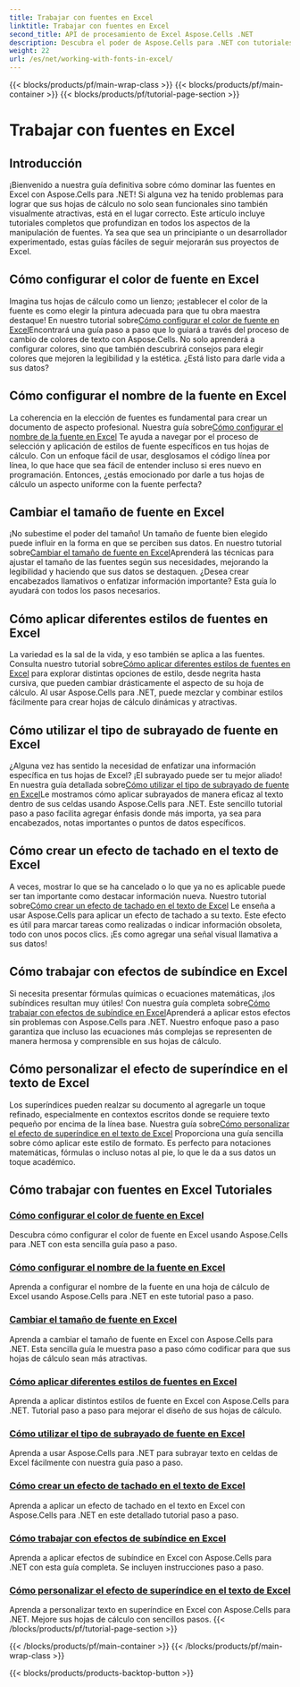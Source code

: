 ```yaml
---
title: Trabajar con fuentes en Excel
linktitle: Trabajar con fuentes en Excel
second_title: API de procesamiento de Excel Aspose.Cells .NET
description: Descubra el poder de Aspose.Cells para .NET con tutoriales sobre cómo trabajar con fuentes en Excel, desde configurar colores hasta aplicar estilos para crear hojas de cálculo impresionantes.
weight: 22
url: /es/net/working-with-fonts-in-excel/
---
```


{{< blocks/products/pf/main-wrap-class >}}
{{< blocks/products/pf/main-container >}}
{{< blocks/products/pf/tutorial-page-section >}}

# Trabajar con fuentes en Excel

## Introducción

¡Bienvenido a nuestra guía definitiva sobre cómo dominar las fuentes en Excel con Aspose.Cells para .NET! Si alguna vez ha tenido problemas para lograr que sus hojas de cálculo no solo sean funcionales sino también visualmente atractivas, está en el lugar correcto. Este artículo incluye tutoriales completos que profundizan en todos los aspectos de la manipulación de fuentes. Ya sea que sea un principiante o un desarrollador experimentado, estas guías fáciles de seguir mejorarán sus proyectos de Excel.

## Cómo configurar el color de fuente en Excel

 Imagina tus hojas de cálculo como un lienzo; ¡establecer el color de la fuente es como elegir la pintura adecuada para que tu obra maestra destaque! En nuestro tutorial sobre[Cómo configurar el color de fuente en Excel](./setting-font-color/)Encontrará una guía paso a paso que lo guiará a través del proceso de cambio de colores de texto con Aspose.Cells. No solo aprenderá a configurar colores, sino que también descubrirá consejos para elegir colores que mejoren la legibilidad y la estética. ¿Está listo para darle vida a sus datos?

## Cómo configurar el nombre de la fuente en Excel

 La coherencia en la elección de fuentes es fundamental para crear un documento de aspecto profesional. Nuestra guía sobre[Cómo configurar el nombre de la fuente en Excel](./setting-font-name/) Te ayuda a navegar por el proceso de selección y aplicación de estilos de fuente específicos en tus hojas de cálculo. Con un enfoque fácil de usar, desglosamos el código línea por línea, lo que hace que sea fácil de entender incluso si eres nuevo en programación. Entonces, ¿estás emocionado por darle a tus hojas de cálculo un aspecto uniforme con la fuente perfecta? 

## Cambiar el tamaño de fuente en Excel

 ¡No subestime el poder del tamaño! Un tamaño de fuente bien elegido puede influir en la forma en que se perciben sus datos. En nuestro tutorial sobre[Cambiar el tamaño de fuente en Excel](./changing-font-size/)Aprenderá las técnicas para ajustar el tamaño de las fuentes según sus necesidades, mejorando la legibilidad y haciendo que sus datos se destaquen. ¿Desea crear encabezados llamativos o enfatizar información importante? Esta guía lo ayudará con todos los pasos necesarios. 

## Cómo aplicar diferentes estilos de fuentes en Excel

 La variedad es la sal de la vida, y eso también se aplica a las fuentes. Consulta nuestro tutorial sobre[Cómo aplicar diferentes estilos de fuentes en Excel](./applying-different-fonts-styles/) para explorar distintas opciones de estilo, desde negrita hasta cursiva, que pueden cambiar drásticamente el aspecto de su hoja de cálculo. Al usar Aspose.Cells para .NET, puede mezclar y combinar estilos fácilmente para crear hojas de cálculo dinámicas y atractivas. 

## Cómo utilizar el tipo de subrayado de fuente en Excel

 ¿Alguna vez has sentido la necesidad de enfatizar una información específica en tus hojas de Excel? ¡El subrayado puede ser tu mejor aliado! En nuestra guía detallada sobre[Cómo utilizar el tipo de subrayado de fuente en Excel](./using-font-underline-type/)Le mostramos cómo aplicar subrayados de manera eficaz al texto dentro de sus celdas usando Aspose.Cells para .NET. Este sencillo tutorial paso a paso facilita agregar énfasis donde más importa, ya sea para encabezados, notas importantes o puntos de datos específicos.

## Cómo crear un efecto de tachado en el texto de Excel

 A veces, mostrar lo que se ha cancelado o lo que ya no es aplicable puede ser tan importante como destacar información nueva. Nuestro tutorial sobre[Cómo crear un efecto de tachado en el texto de Excel](./creating-strike-out-effect/) Le enseña a usar Aspose.Cells para aplicar un efecto de tachado a su texto. Este efecto es útil para marcar tareas como realizadas o indicar información obsoleta, todo con unos pocos clics. ¡Es como agregar una señal visual llamativa a sus datos!

## Cómo trabajar con efectos de subíndice en Excel

 Si necesita presentar fórmulas químicas o ecuaciones matemáticas, ¡los subíndices resultan muy útiles! Con nuestra guía completa sobre[Cómo trabajar con efectos de subíndice en Excel](./working-with-sub-script-effects/)Aprenderá a aplicar estos efectos sin problemas con Aspose.Cells para .NET. Nuestro enfoque paso a paso garantiza que incluso las ecuaciones más complejas se representen de manera hermosa y comprensible en sus hojas de cálculo.

## Cómo personalizar el efecto de superíndice en el texto de Excel

 Los superíndices pueden realzar su documento al agregarle un toque refinado, especialmente en contextos escritos donde se requiere texto pequeño por encima de la línea base. Nuestra guía sobre[Cómo personalizar el efecto de superíndice en el texto de Excel](./customizing-super-script-effect/) Proporciona una guía sencilla sobre cómo aplicar este estilo de formato. Es perfecto para notaciones matemáticas, fórmulas o incluso notas al pie, lo que le da a sus datos un toque académico.

## Cómo trabajar con fuentes en Excel Tutoriales
### [Cómo configurar el color de fuente en Excel](./setting-font-color/)
Descubra cómo configurar el color de fuente en Excel usando Aspose.Cells para .NET con esta sencilla guía paso a paso.
### [Cómo configurar el nombre de la fuente en Excel](./setting-font-name/)
Aprenda a configurar el nombre de la fuente en una hoja de cálculo de Excel usando Aspose.Cells para .NET en este tutorial paso a paso.
### [Cambiar el tamaño de fuente en Excel](./changing-font-size/)
Aprenda a cambiar el tamaño de fuente en Excel con Aspose.Cells para .NET. Esta sencilla guía le muestra paso a paso cómo codificar para que sus hojas de cálculo sean más atractivas.
### [Cómo aplicar diferentes estilos de fuentes en Excel](./applying-different-fonts-styles/)
Aprenda a aplicar distintos estilos de fuente en Excel con Aspose.Cells para .NET. Tutorial paso a paso para mejorar el diseño de sus hojas de cálculo.
### [Cómo utilizar el tipo de subrayado de fuente en Excel](./using-font-underline-type/)
Aprenda a usar Aspose.Cells para .NET para subrayar texto en celdas de Excel fácilmente con nuestra guía paso a paso.
### [Cómo crear un efecto de tachado en el texto de Excel](./creating-strike-out-effect/)
Aprenda a aplicar un efecto de tachado en el texto en Excel con Aspose.Cells para .NET en este detallado tutorial paso a paso.
### [Cómo trabajar con efectos de subíndice en Excel](./working-with-sub-script-effects/)
Aprenda a aplicar efectos de subíndice en Excel con Aspose.Cells para .NET con esta guía completa. Se incluyen instrucciones paso a paso.
### [Cómo personalizar el efecto de superíndice en el texto de Excel](./customizing-super-script-effect/)
Aprenda a personalizar texto en superíndice en Excel con Aspose.Cells para .NET. Mejore sus hojas de cálculo con sencillos pasos.
{{< /blocks/products/pf/tutorial-page-section >}}

{{< /blocks/products/pf/main-container >}}
{{< /blocks/products/pf/main-wrap-class >}}

{{< blocks/products/products-backtop-button >}}
